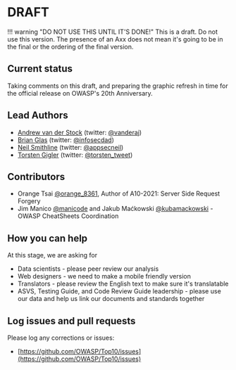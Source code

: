 # DRAFT

!!! warning "DO NOT USE THIS UNTIL IT'S DONE!"
    This is a draft. Do not use this version. The presence of an Axx does not mean it's going to be in the final or the ordering of the final version.

## Current status

Taking comments on this draft, and preparing the graphic refresh in time for the official release on OWASP's 20th Anniversary.

## Lead Authors
- [Andrew van der Stock](mailto:vanderaj@owasp.org) (twitter: [@vanderaj](https://twitter.com/vanderaj))
- [Brian Glas](mailto:brian.glas@owasp.org) (twitter: [@infosecdad](https://twitter.com/infosecdad))
- [Neil Smithline](mailto:neil.smithline@owasp.org) (twitter: [@appsecneil](https://twitter.com/appsecneil))
- [Torsten Gigler](mailto:torsten.gigler@owasp.org) (twitter: [@torsten_tweet](https://twitter.com/torsten_tweet))

## Contributors

- Orange Tsai [@orange_8361](https://twitter/orange_8361), Author of A10-2021: Server Side Request Forgery
- Jim Manico [@manicode](https://twitter/manicode) and Jakub Maćkowski [@kubamackowski](https://twitter/kubamackowski) - OWASP CheatSheets Coordination

## How you can help

At this stage, we are asking for

- Data scientists - please peer review our analysis
- Web designers - we need to make a mobile friendly version
- Translators - please review the English text to make sure it's translatable
- ASVS, Testing Guide, and Code Review Guide leadership - please use our data and help us link our documents and standards together

## Log issues and pull requests

Please log any corrections or issues:

- [https://github.com/OWASP/Top10/issues](https://github.com/OWASP/Top10/issues)
